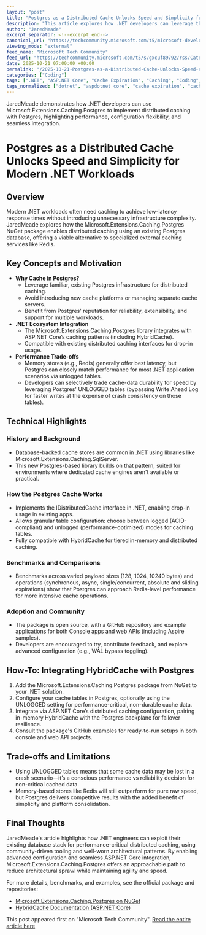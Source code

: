 ```yaml
---
layout: "post"
title: "Postgres as a Distributed Cache Unlocks Speed and Simplicity for Modern .NET Workloads"
description: "This article explores how .NET developers can leverage the Microsoft.Extensions.Caching.Postgres library to use Postgres databases as distributed caches. It explains performance trade-offs, configuration approaches, and integration with HybridCache, offering a practical perspective for building fast, scalable, and reliable caching solutions within modern .NET workloads."
author: "JaredMeade"
excerpt_separator: <!--excerpt_end-->
canonical_url: "https://techcommunity.microsoft.com/t5/microsoft-developer-community/postgres-as-a-distributed-cache-unlocks-speed-and-simplicity-for/ba-p/4462139"
viewing_mode: "external"
feed_name: "Microsoft Tech Community"
feed_url: "https://techcommunity.microsoft.com/t5/s/gxcuf89792/rss/Category?category.id=Azure"
date: 2025-10-21 07:00:00 +00:00
permalink: "/2025-10-21-Postgres-as-a-Distributed-Cache-Unlocks-Speed-and-Simplicity-for-Modern-NET-Workloads.html"
categories: ["Coding"]
tags: [".NET", "ASP.NET Core", "Cache Expiration", "Caching", "Coding", "Community", "Database", "Distributed Cache", "HybridCache", "Microsoft.Extensions.Caching.Postgres", "NuGet Packages", "Performance Optimization", "Postgres", "Redis", "SQL Server", "UNLOGGED Tables", "Write Ahead Logging"]
tags_normalized: ["dotnet", "aspdotnet core", "cache expiration", "caching", "coding", "community", "database", "distributed cache", "hybridcache", "microsoftdotextensionsdotcachingdotpostgres", "nuget packages", "performance optimization", "postgres", "redis", "sql server", "unlogged tables", "write ahead logging"]
---
```


JaredMeade demonstrates how .NET developers can use Microsoft.Extensions.Caching.Postgres to implement distributed caching with Postgres, highlighting performance, configuration flexibility, and seamless integration.<!--excerpt_end-->

# Postgres as a Distributed Cache Unlocks Speed and Simplicity for Modern .NET Workloads

## Overview

Modern .NET workloads often need caching to achieve low-latency response times without introducing unnecessary infrastructure complexity. JaredMeade explores how the Microsoft.Extensions.Caching.Postgres NuGet package enables distributed caching using an existing Postgres database, offering a viable alternative to specialized external caching services like Redis.

## Key Concepts and Motivation

- **Why Cache in Postgres?**
  - Leverage familiar, existing Postgres infrastructure for distributed caching.
  - Avoid introducing new cache platforms or managing separate cache servers.
  - Benefit from Postgres' reputation for reliability, extensibility, and support for multiple workloads.
- **.NET Ecosystem Integration**
  - The Microsoft.Extensions.Caching.Postgres library integrates with ASP.NET Core’s caching patterns (including HybridCache).
  - Compatible with existing distributed caching interfaces for drop-in usage.
- **Performance Trade-offs**
  - Memory stores (e.g., Redis) generally offer best latency, but Postgres can closely match performance for most .NET application scenarios via unlogged tables.
  - Developers can selectively trade cache-data durability for speed by leveraging Postgres' UNLOGGED tables (bypassing Write Ahead Log for faster writes at the expense of crash consistency on those tables).

## Technical Highlights

### History and Background

- Database-backed cache stores are common in .NET using libraries like Microsoft.Extensions.Caching.SqlServer.
- This new Postgres-based library builds on that pattern, suited for environments where dedicated cache engines aren't available or practical.

### How the Postgres Cache Works

- Implements the IDistributedCache interface in .NET, enabling drop-in usage in existing apps.
- Allows granular table configuration: choose between logged (ACID-compliant) and unlogged (performance-optimized) modes for caching tables.
- Fully compatible with HybridCache for tiered in-memory and distributed caching.

### Benchmarks and Comparisons

- Benchmarks across varied payload sizes (128, 1024, 10240 bytes) and operations (synchronous, async, single/concurrent, absolute and sliding expirations) show that Postgres can approach Redis-level performance for more intensive cache operations.

### Adoption and Community

- The package is open source, with a GitHub repository and example applications for both Console apps and web APIs (including Aspire samples).
- Developers are encouraged to try, contribute feedback, and explore advanced configuration (e.g., WAL bypass toggling).

## How-To: Integrating HybridCache with Postgres

1. Add the Microsoft.Extensions.Caching.Postgres package from NuGet to your .NET solution.
2. Configure your cache tables in Postgres, optionally using the UNLOGGED setting for performance-critical, non-durable cache data.
3. Integrate via ASP.NET Core’s distributed caching configuration, pairing in-memory HybridCache with the Postgres backplane for failover resilience.
4. Consult the package's GitHub examples for ready-to-run setups in both console and web API projects.

## Trade-offs and Limitations

- Using UNLOGGED tables means that some cache data may be lost in a crash scenario—it’s a conscious performance vs reliability decision for non-critical cached data.
- Memory-based stores like Redis will still outperform for pure raw speed, but Postgres delivers competitive results with the added benefit of simplicity and platform consolidation.

## Final Thoughts

JaredMeade's article highlights how .NET engineers can exploit their existing database stack for performance-critical distributed caching, using community-driven tooling and well-worn architectural patterns. By enabling advanced configuration and seamless ASP.NET Core integration, Microsoft.Extensions.Caching.Postgres offers an approachable path to reduce architectural sprawl while maintaining agility and speed.

For more details, benchmarks, and examples, see the official package and repositories:

- [Microsoft.Extensions.Caching.Postgres on NuGet](https://www.nuget.org/packages/Microsoft.Extensions.Caching.Postgres)
- [HybridCache Documentation (ASP.NET Core)](https://learn.microsoft.com/en-us/aspnet/core/performance/caching/hybrid?view=aspnetcore-9.0)

This post appeared first on "Microsoft Tech Community". [Read the entire article here](https://techcommunity.microsoft.com/t5/microsoft-developer-community/postgres-as-a-distributed-cache-unlocks-speed-and-simplicity-for/ba-p/4462139)
